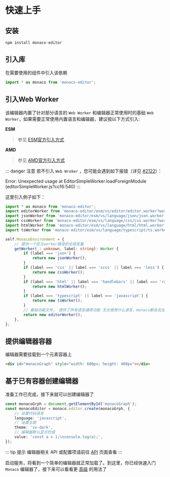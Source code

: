 # 快速上手

## 安装

```shell
npm install monaco-editor
```

## 引入库

在需要使用的组件中引入该依赖

```ts
import * as monaco from 'monaco-editor';
```

## 引入Web Worker

该编辑器内置了针对部分语言的 `Web Worker` 和编辑器正常使用时的基础 `Web Worker`，如果需要正常使用内置语言和编辑器，建议按以下方式引入:

**ESM**

> 参见 [ESM官方引入方式][]

**AMD**

> 参见 [AMD官方引入方式][]

::: danger 注意
若不引入 `Web Wroker` ，您可能会遇到如下报错（详见 [#2122][]）：

Error: Unexpected usage
at EditorSimpleWorker.loadForeignModule (editorSimpleWorker.js?ccf6:540)
:::

这里引入例子如下：

```ts
import * as monaco from 'monaco-editor';
import editorWorker from 'monaco-editor/esm/vs/editor/editor.worker?worker';
import jsonWorker from 'monaco-editor/esm/vs/language/json/json.worker?worker';
import cssWorker from 'monaco-editor/esm/vs/language/css/css.worker?worker';
import htmlWorker from 'monaco-editor/esm/vs/language/html/html.worker?worker';
import tsWorker from 'monaco-editor/esm/vs/language/typescript/ts.worker?worker';

self.MonacoEnvironment = {
    // 提供一个定义worker路径的全局变量
    getWorker(_: unknown, label: string): Worker {
        if (label === 'json') {
            return new jsonWorker();
        }
        if (label === 'css' || label === 'scss' || label === 'less') {
            return new cssWorker();
        }
        if (label === 'html' || label === 'handlebars' || label === 'razor') {
            return new htmlWorker();
        }
        if (label === 'typescript' || label === 'javascript') {
            return new tsWorker();
        }
        // 基础功能文件， 提供了所有语言通用功能 无论使用什么语言，monaco都会去加载他
        return new editorWorker(); 
    },
};
```

## 提供编辑器容器

编辑器需要挂载到一个元素容器上

```html
<div id="monacoGraph" style="width: 600px; height: 400px"></div>
```

## 基于已有容器创建编辑器

准备工作已完成，接下来就可以创建编辑器了

```ts
const monacoGrph = document.getElementById('monacoGraph');
const monacoEditor = monaco.editor.create(monacoGrph, {
    // 设置代码语言
    language: 'javascript',
    // 设置主题
    theme: 'vs-dark',
    // 编辑器默认显示的值
    value: 'const a = 1;\nconsole.log(a);',
});
```

::: tip 提示
编辑器相关 API 或配置项请前往 [API][] 页面查看
:::

启动服务，将看到一个简单的编辑器就正常加载了。到这里，你已经快速入门 `Monaco` 编辑器了，接下来可以看看更 [高级][] 的用法了

[API]: /api/README.md
[AMD官方引入方式]: https://github.com/microsoft/monaco-editor/blob/main/docs/integrate-amd.md
[ESM官方引入方式]: https://github.com/microsoft/monaco-editor/blob/main/docs/integrate-esm.md
[#2122]: https://github.com/microsoft/monaco-editor/issues/2122
[高级]: ./PartialImport.md